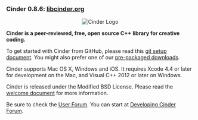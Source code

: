 ### Cinder 0.8.6: [libcinder.org](http://libcinder.org)

<p align="center">
  <img src="http://libcinder.org/docs/dev/logo.png" alt="Cinder Logo"/>
</p>

**Cinder is a peer-reviewed, free, open source C++ library for creative coding.**

To get started with Cinder from GitHub, please read this [git setup document](http://libcinder.org/docs/welcome/GitSetup.html). You might also prefer one of our [pre-packaged downloads](http://libcinder.org/download/).

Cinder supports Mac OS X, Windows and iOS. It requires Xcode 4.4 or later for development on the Mac, and Visual C++ 2012 or later on Windows.

Cinder is released under the Modified BSD License. Please read the [welcome document](http://libcinder.org/docs/dev/) for more information.

Be sure to check the [User Forum](http://forum.libcinder.org/#AllForums). You can start at [Developing Cinder Forum](http://forum.libcinder.org/#Forum/developing-cinder).
